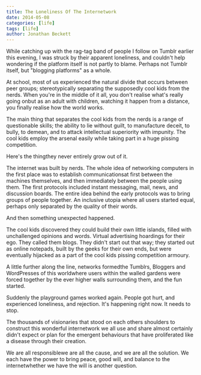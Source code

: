 ```yaml
---
title: The Loneliness Of The Internetwork
date: 2014-05-08
categories: [life]
tags: [life]
author: Jonathan Beckett
---
```


While catching up with the rag-tag band of people I follow on Tumblr earlier this evening, I was struck by their apparent loneliness, and couldn't help wondering if the platform itself is not partly to blame. Perhaps not Tumblr itself, but "blogging platforms" as a whole.

At school, most of us experienced the natural divide that occurs between peer groups; stereotypically separating the supposedly cool kids from the nerds. When you're in the middle of it all, you don't realise what's really going onbut as an adult with children, watching it happen from a distance, you finally realise how the world works.

The main thing that separates the cool kids from the nerds is a range of questionable skills; the ability to lie without guilt, to manufacture deceit, to bully, to demean, and to attack intellectual superiority with impunity. The cool kids employ the arsenal easily while taking part in a huge pissing competition.

Here's the thingthey never entirely grow out of it.

The internet was built by nerds. The whole idea of networking computers in the first place was to establish communicationsat first between the machines themselves, and then immediately between the people using them. The first protocols included instant messaging, mail, news, and discussion boards. The entire idea behind the early protocols was to bring groups of people together. An inclusive utopia where all users started equal, perhaps only separated by the quality of their words.

And then something unexpected happened.

The cool kids discovered they could build their own little islands, filled with unchallenged opinions and words. Virtual advertising hoardings for their ego. They called them blogs. They didn't start out that way; they started out as online notepads, built by the geeks for their own ends, but were eventually hijacked as a part of the cool kids pissing competition armoury.

A little further along the line, networks formedthe Tumblrs, Bloggers and WordPresses of this worldwhere users within the walled gardens were forced together by the ever higher walls surrounding them, and the fun started.

Suddenly the playground games worked again. People got hurt, and experienced loneliness, and rejection. It's happening right now. It needs to stop.

The thousands of visionaries that stood on each others shoulders to construct this wonderful internetwork we all use and share almost certainly didn't expect or plan for the emergent behaviours that have proliferated like a disease through their creation.

We are all responsiblewe are all the cause, and we are all the solution. We each have the power to bring peace, good will, and balance to the internetwhether we have the will is another question.